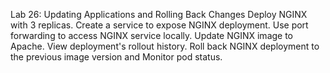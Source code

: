 Lab 26: Updating Applications and Rolling Back Changes
﻿﻿Deploy NGINX with 3 replicas.
﻿﻿Create a service to expose NGINX deployment.
﻿﻿Use port forwarding to access NGINX service locally.
﻿﻿Update NGINX image to Apache.
﻿﻿View deployment's rollout history.
﻿﻿Roll back NGINX deployment to the previous image version and Monitor pod status.
